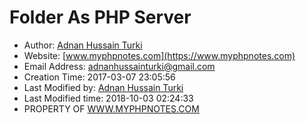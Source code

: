 # Folder As PHP Server

 * Author: [Adnan Hussain Turki](https://github.com/AdnanHussainTurki)
 * Website: [www.myphpnotes.com](https://www.myphpnotes.com)
 * Email Address: adnanhussainturki@gmail.com
 * Creation Time:      2017-03-07 23:05:56
 * Last Modified by:   [Adnan Hussain Turki](https://github.com/AdnanHussainTurki)
 * Last Modified time: 2018-10-03 02:24:33
 * PROPERTY OF [WWW.MYPHPNOTES.COM](https://www.myphpnotes.com)